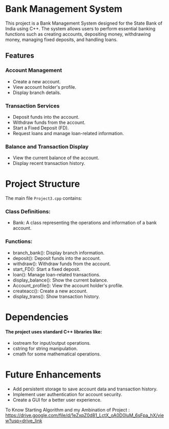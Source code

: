 
# Bank Management System
This project is a Bank Management System designed for the State Bank of India using C++. The system allows users to perform essential banking functions such as creating accounts, depositing money, withdrawing money, managing fixed deposits, and handling loans.

## Features
###  Account Management

* Create a new account.
* View account holder's profile.
* Display branch details.

### Transaction Services

* Deposit funds into the account.
* Withdraw funds from the account.
* Start a Fixed Deposit (FD).
* Request loans and manage loan-related information.

### Balance and Transaction Display

* View the current balance of the account.
* Display recent transaction history.
# Project Structure
The main file `Project3.cpp` contains:

### Class Definitions:
* Bank: A class representing the operations and information of a bank account.
### Functions:
* branch_bank(): Display branch information.
* deposit(): Deposit funds into the account.
* withdraw(): Withdraw funds from the account.
* start_FD(): Start a fixed deposit.
* loan(): Manage loan-related transactions.
* display_balance(): Show the current balance.
* Account_profile(): View the account holder's profile.
* createacc(): Create a new account.
* display_trans(): Show transaction history.
# Dependencies
#### The project uses standard C++ libraries like:
* iostream for input/output operations.
* cstring for string manipulation.
* cmath for some mathematical operations.

# Future Enhancements
* Add persistent storage to save account data and transaction history.
* Implement user authentication for account security.
* Create a GUI for a better user experience.

To Know Starting Algorithm and my Ambination of Project : https://drive.google.com/file/d/1eZxpZ0d81_LctX_oA0D0IuM_6sFpa_hX/view?usp=drive_link
